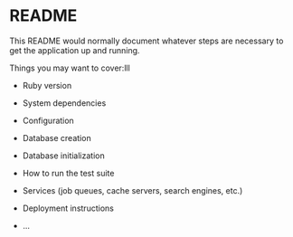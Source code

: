 # README
This README would normally document whatever steps are necessary to get the
application up and running.

Things you may want to cover:lll

* Ruby version

* System dependencies

* Configuration

* Database creation

* Database initialization

* How to run the test suite

* Services (job queues, cache servers, search engines, etc.)

* Deployment instructions

* ...
